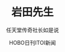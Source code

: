 ---
title: 岩田先生
subtitle: 任天堂传奇社长如是说
author: [HOBO日刊ITOI新闻]
category: [策划]
cover: https://s3proxy.cdn-zlib.se//covers299/collections/userbooks/ec389f9e367f7e24a85c7a7b8082f9952b7fbac603a55ef08e5f9b087e24ca01.jpg
status: complete
---